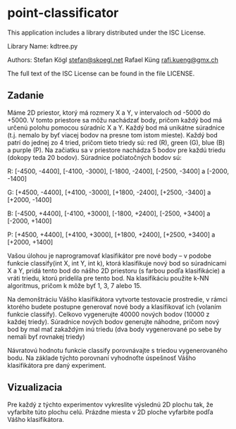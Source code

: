 # point-classificator

This application includes a library distributed under the ISC License.

Library Name: kdtree.py

Authors: Stefan Kögl <stefan@skoegl.net>
         Rafael Küng <rafi.kueng@gmx.ch>
        
The full text of the ISC License can be found in the file LICENSE.


## Zadanie
Máme 2D priestor, ktorý má rozmery X a Y, v intervaloch od -5000 do +5000. V tomto priestore sa môžu nachádzať body, pričom každý bod má určenú polohu pomocou súradníc X a Y. Každý bod má unikátne súradnice (t.j. nemalo by byť viacej bodov na presne tom istom mieste). Každý bod patrí do jednej zo 4 tried, pričom tieto triedy sú: red (R), green (G), blue (B) a purple (P). Na začiatku sa v priestore nachádza 5 bodov pre každú triedu (dokopy teda 20 bodov). Súradnice počiatočných bodov sú:

R: [-4500, -4400], [-4100, -3000], [-1800, -2400], [-2500, -3400] a [-2000, -1400]

G: [+4500, -4400], [+4100, -3000], [+1800, -2400], [+2500, -3400] a [+2000, -1400]

B: [-4500, +4400], [-4100, +3000], [-1800, +2400], [-2500, +3400] a [-2000, +1400]

P: [+4500, +4400], [+4100, +3000], [+1800, +2400], [+2500, +3400] a [+2000, +1400]

Vašou úlohou je naprogramovať klasifikátor pre nové body – v podobe funkcie classify(int X, int Y, int k), ktorá klasifikuje nový bod so súradnicami X a Y, pridá tento bod do nášho 2D priestoru (s farbou podľa klasifikácie) a vráti triedu, ktorú pridelila pre tento bod. Na klasifikáciu použite k-NN algoritmus, pričom k môže byť 1, 3, 7 alebo 15.

Na demonštráciu Vášho klasifikátora vytvorte testovacie prostredie, v rámci ktorého budete postupne generovať nové body a klasifikovať ich (volaním funkcie classify). Celkovo vygenerujte 40000 nových bodov (10000 z každej triedy). Súradnice nových bodov generujte náhodne, pričom nový bod by mal mať zakaždým inú triedu (dva body vygenerované po sebe by nemali byť rovnakej triedy)

Návratovú hodnotu funkcie classify porovnávajte s triedou vygenerovaného bodu. Na základe týchto porovnaní vyhodnoťte úspešnosť Vášho klasifikátora pre daný experiment.

## Vizualizacia
Pre každý z týchto experimentov vykreslite výslednú 2D plochu tak, že vyfarbíte túto plochu celú. Prázdne miesta v 2D ploche vyfarbite podľa Vášho klasifikátora.

